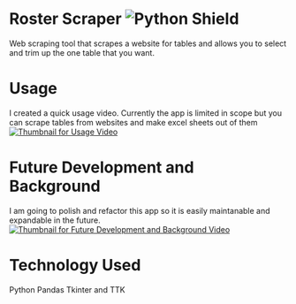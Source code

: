 # Roster Scraper ![Python Shield](https://img.shields.io/badge/python-3670A0?style=for-the-badge&logo=python&logoColor=ffdd54)
Web scraping tool that scrapes a website for tables and allows you to select and trim up the one table that you want.

# Usage
I created a quick usage video. Currently the app is limited in scope but you can scrape tables from websites and make excel sheets out of them
[![Thumbnail for Usage Video](https://img.youtube.com/vi/PFlMNcFx8Zc/0.jpg)](https://www.youtube.com/watch?v=PFlMNcFx8Zc)

# Future Development and Background
I am going to polish and refactor this app so it is easily maintanable and expandable in the future.
[![Thumbnail for Future Development and Background Video](https://img.youtube.com/vi/U6uqKtg4rbw/0.jpg)](https://www.youtube.com/watch?v=U6uqKtg4rbw)

# Technology Used
Python
Pandas
Tkinter and TTK
